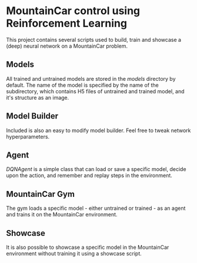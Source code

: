 # MountainCar control using Reinforcement Learning
This project contains several scripts used to build, train and showcase a (deep) neural network on a MountainCar problem.

## Models
All trained and untrained models are stored in the *models* directory by default. The name of the model is specified by the name of the subdirectory, which contains H5 files of untrained and trained model, and it's structure as an image.

## Model Builder
Included is also an easy to modify model builder. Feel free to tweak network hyperparameters.

## Agent
*DQNAgent* is a simple class that can load or save a specific model, decide upon the action, and remember and replay steps in the environment.

## MountainCar Gym
The gym loads a specific model - either untrained or trained - as an agent and trains it on the MountainCar environment.

## Showcase
It is also possible to showcase a specific model in the MountainCar environment without training it using a showcase script.